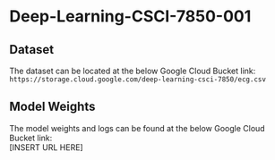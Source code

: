 # Deep-Learning-CSCI-7850-001

## Dataset
The dataset can be located at the below Google Cloud Bucket link:<br>
```https://storage.cloud.google.com/deep-learning-csci-7850/ecg.csv```

## Model Weights
The model weights and logs can be found at the below Google Cloud Bucket link:<br>
[INSERT URL HERE]

